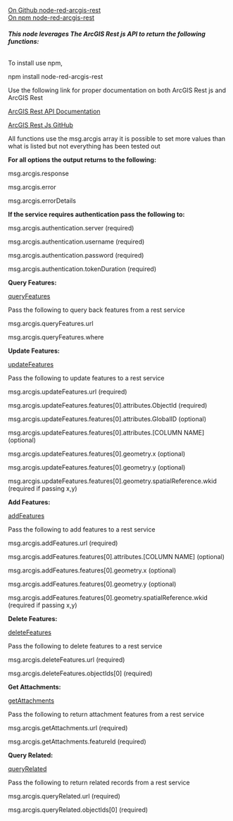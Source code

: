[On Github node-red-arcgis-rest](https://github.com/MetaCEscher/node-contrib-red-arcgis-rest)  
[On npm node-red-arcgis-rest](https://www.npmjs.com/package/node-red-contrib-arcgis-rest) 

###### **This node leverages The ArcGIS Rest js API to return the following functions:** 


To install use npm,

npm install node-red-arcgis-rest

Use the following link for proper documentation on both ArcGIS Rest js and ArcGIS Rest

[ArcGIS Rest API Documentation](https://developers.arcgis.com/rest/) 

[ArcGIS Rest Js GitHub](https://github.com/Esri/arcgis-rest-js)

All functions use the msg.arcgis array it is possible to set more values than what is listed but not everything has been tested out

**For all options the output returns to the following:**

msg.arcgis.response

msg.arcgis.error

msg.arcgis.errorDetails


**If the service requires authentication pass the following to:**

msg.arcgis.authentication.server (required)

msg.arcgis.authentication.username (required)

msg.arcgis.authentication.password (required)

msg.arcgis.authentication.tokenDuration (required)



**Query Features:** 

[queryFeatures](https://esri.github.io/arcgis-rest-js/api/feature-layer/queryFeatures/) 

 Pass the following to query back features from a rest service
 
msg.arcgis.queryFeatures.url

msg.arcgis.queryFeatures.where


**Update Features:**

[updateFeatures](https://esri.github.io/arcgis-rest-js/api/feature-layer/updateFeatures/) 
 
Pass the following to update features to a rest service
 
msg.arcgis.updateFeatures.url (required)

msg.arcgis.updateFeatures.features[0].attributes.ObjectId (required)

msg.arcgis.updateFeatures.features[0].attributes.GlobalID (optional)

msg.arcgis.updateFeatures.features[0].attributes.[COLUMN NAME] (optional)

msg.arcgis.updateFeatures.features[0].geometry.x (optional)

msg.arcgis.updateFeatures.features[0].geometry.y (optional)

msg.arcgis.updateFeatures.features[0].geometry.spatialReference.wkid (required if passing x,y)


**Add Features:** 

[addFeatures](https://esri.github.io/arcgis-rest-js/api/feature-layer/addFeatures/)

Pass the following to add features to a rest service
 
msg.arcgis.addFeatures.url (required)

msg.arcgis.addFeatures.features[0].attributes.[COLUMN NAME] (optional)

msg.arcgis.addFeatures.features[0].geometry.x (optional)

msg.arcgis.addFeatures.features[0].geometry.y (optional)

msg.arcgis.addFeatures.features[0].geometry.spatialReference.wkid (required if passing x,y)

**Delete Features:**

 [deleteFeatures](https://esri.github.io/arcgis-rest-js/api/feature-layer/deleteFeatures/)

Pass the following to delete features to a rest service
 
msg.arcgis.deleteFeatures.url (required)

msg.arcgis.deleteFeatures.objectIds[0] (required)


**Get Attachments:** 

[getAttachments](https://esri.github.io/arcgis-rest-js/api/feature-layer/getAttachments/)


 Pass the following to return attachment features from a rest service
 
msg.arcgis.getAttachments.url (required)

msg.arcgis.getAttachments.featureId (required)


**Query Related:** 

[queryRelated](https://esri.github.io/arcgis-rest-js/api/feature-layer/queryRelated/)
 

Pass the following to return related records from a rest service
 
msg.arcgis.queryRelated.url (required)

msg.arcgis.queryRelated.objectIds[0] (required)



